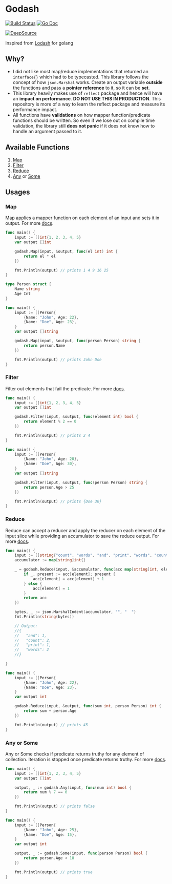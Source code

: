 # Godash

[![Build Status](https://travis-ci.org/thecasualcoder/godash.svg?branch=master)](https://travis-ci.org/thecasualcoder/godash)
[![Go Doc](https://godoc.org/github.com/thecasualcoder/godash?status.svg)](https://godoc.org/github.com/thecasualcoder/godash)

[![DeepSource](https://static.deepsource.io/deepsource-badge-light.svg)](https://deepsource.io/gh/thecasualcoder/godash/?ref=repository-badge)

Inspired from [Lodash](https://github.com/lodash/lodash) for golang

## Why?

- I did not like most map/reduce implementations that returned an `interface{}` which had to be typecasted. This library follows the concept of how `json.Marshal` works. Create an output variable **outside** the functions and pass a **pointer reference** to it, so it can be **set**.
- This library heavily makes use of `reflect` package and hence will have an **impact on performance**. **DO NOT USE THIS IN PRODUCTION**. This repository is more of a way to learn the reflect package and measure its performance impact.
- All functions have **validations** on how mapper function/predicate functions should be written. So even if we lose out on compile time validation, the library still **does not panic** if it does not know how to handle an argument passed to it.

## Available Functions

1. [Map](#Map)
2. [Filter](#Filter)
3. [Reduce](#Reduce)
4. [Any](#Any-or-Some) or [Some](#Any-or-Some)

## Usages

### Map

Map applies a mapper function on each element of an input and sets it in output.
For more [docs](https://godoc.org/github.com/thecasualcoder/godash#Map).

```go
func main() {
	input := []int{1, 2, 3, 4, 5}
	var output []int

	godash.Map(input, &output, func(el int) int {
		return el * el
	})

	fmt.Println(output) // prints 1 4 9 16 25
}
```

```go
type Person struct {
	Name string
	Age Int
}

func main() {
	input := []Person{
		{Name: "John", Age: 22},
		{Name: "Doe", Age: 23},
	}
	var output []string

	godash.Map(input, &output, func(person Person) string {
		return person.Name
	})

	fmt.Println(output) // prints John Doe
}
```

### Filter

Filter out elements that fail the predicate.
For more [docs](https://godoc.org/github.com/thecasualcoder/godash#Filter).

```go
func main() {
	input := []int{1, 2, 3, 4, 5}
	var output []int

	godash.Filter(input, &output, func(element int) bool {
		return element % 2 == 0
	})

	fmt.Println(output) // prints 2 4
}
```

```go
func main() {
	input := []Person{
		{Name: "John", Age: 20},
		{Name: "Doe", Age: 30},
	}
	var output []string

	godash.Filter(input, &output, func(person Person) string {
		return person.Age > 25
	})

	fmt.Println(output) // prints {Doe 30}
}
```

### Reduce

Reduce can accept a reducer and apply the reducer on each element of the input slice while providing an accumulator to save the reduce output.
For more [docs](https://godoc.org/github.com/thecasualcoder/godash#Reduce).

```go
func main() {
    input := []string{"count", "words", "and", "print", "words", "count"}
	accumulator := map[string]int{}

	_ = godash.Reduce(input, &accumulator, func(acc map[string]int, element string) map[string]int {
		if _, present := acc[element]; present {
			acc[element] = acc[element] + 1
		} else {
			acc[element] = 1
		}
		return acc
	})

	bytes, _ := json.MarshalIndent(accumulator, "", "  ")
	fmt.Println(string(bytes))

	// Output:
	//{
	//   "and": 1,
	//   "count": 2,
	//   "print": 1,
	//   "words": 2
	//}

}
```

```go
func main() {
	input := []Person{
		{Name: "John", Age: 22},
		{Name: "Doe", Age: 23},
	}
	var output int

	godash.Reduce(input, &output, func(sum int, person Person) int {
		return sum + person.Age
	})

	fmt.Println(output) // prints 45
}
```

### Any or Some

Any or Some checks if predicate returns truthy for any element of collection. Iteration is stopped once predicate returns truthy.
For more [docs](https://godoc.org/github.com/thecasualcoder/godash#Any).

```go
func main() {
	input := []int{1, 2, 3, 4, 5}
	var output []int

	output, _ := godash.Any(input, func(num int) bool {
		return num % 7 == 0
	})

	fmt.Println(output) // prints false
}
```

```go
func main() {
	input := []Person{
		{Name: "John", Age: 25},
		{Name: "Doe", Age: 15},
	}
	var output int

	output, _ := godash.Some(input, func(person Person) bool {
		return person.Age < 18
	})

	fmt.Println(output) // prints true
}
```
